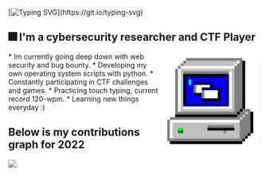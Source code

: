 
[![Typing SVG](https://readme-typing-svg.herokuapp.com?font=Kanit&size=27&duration=3000&pause=600&color=53FFF5&background=FFFFFF00&width=435&lines=What's+up+!+My+name+is+Slava.;I+hope+you+enjoy+your+stay+here.)](https://git.io/typing-svg)



## 🎆 I'm a cybersecurity researcher and CTF Player
<p1 align="right">
  <img height="200" width="200" align="right" src="https://github.com/0x157/0x157/blob/main/computer.gif" > 
  </p1>
* Im currently going deep down with web security and bug bounty.
* Developing my own operating system scripts with python.
* Constantly participating in CTF challenges and games.
* Practicing touch typing, current record 120-wpm.
* Learning new things everyday :)


## Below is my contributions graph for 2022

<img src = https://github.com/0x157/0x157/blob/output/contrib-snek-yami.svg >

